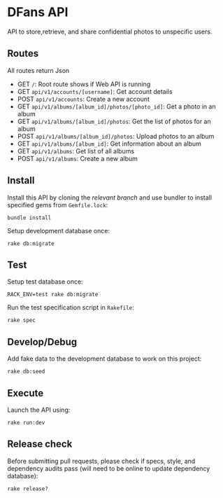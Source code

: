 # DFans API

API to store,retrieve, and share confidential photos to unspecific users.

## Routes

All routes return Json

- GET  `/`: Root route shows if Web API is running
- GET  `api/v1/accounts/[username]`: Get account details
- POST `api/v1/accounts`: Create a new account
- GET  `api/v1/albums/[album_id]/photos/[photo_id]`: Get a photo in an album
- GET  `api/v1/albums/[album_id]/photos`: Get the list of photos for an album
- POST `api/v1/albums/[album_id]/photos`: Upload photos to an album
- GET  `api/v1/albums/[album_id]`: Get information about an album
- GET  `api/v1/albums`: Get list of all albums
- POST `api/v1/albums`: Create a new album

## Install

Install this API by cloning the *relevant branch* and use bundler to install specified gems from `Gemfile.lock`:

```shell
bundle install
```

Setup development database once:

```shell
rake db:migrate
```

## Test

Setup test database once:

```shell
RACK_ENV=test rake db:migrate
```

Run the test specification script in `Rakefile`:

```shell
rake spec
```

## Develop/Debug

Add fake data to the development database to work on this project:

```shell
rake db:seed
```

## Execute

Launch the API using:

```shell
rake run:dev
```

## Release check

Before submitting pull requests, please check if specs, style, and dependency audits pass (will need to be online to update dependency database):

```shell
rake release?
```